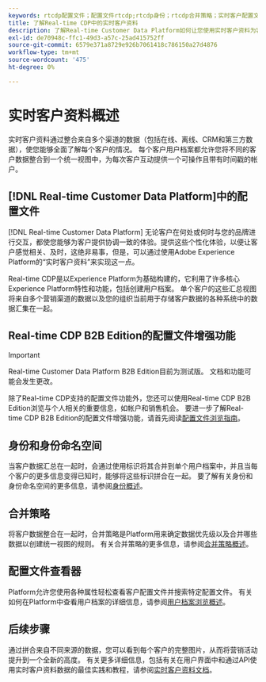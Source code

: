```yaml
---
keywords: rtcdp配置文件；配置文件rtcdp;rtcdp身份；rtcdp合并策略；实时客户配置文件
title: 了解Real-time CDP中的实时客户资料
description: 了解Real-time Customer Data Platform如何让您使用实时客户资料为客户提供协调一致的相关体验。
exl-id: de70948c-ffc1-49d3-a57c-25ad415752ff
source-git-commit: 6579e371a8729e926b7061418c786150a27d4876
workflow-type: tm+mt
source-wordcount: '475'
ht-degree: 0%

---
```


# 实时客户资料概述

实时客户资料通过整合来自多个渠道的数据（包括在线、离线、CRM和第三方数据），使您能够全面了解每个客户的情况。 每个客户用户档案都允许您将不同的客户数据整合到一个统一视图中，为每次客户互动提供一个可操作且带有时间戳的帐户。

## [!DNL Real-time Customer Data Platform]中的配置文件

[!DNL Real-time Customer Data Platform] 无论客户在何处或何时与您的品牌进行交互，都使您能够为客户提供协调一致的体验。提供这些个性化体验，以便让客户感觉相关、及时，这绝非易事，但是，可以通过使用Adobe Experience Platform的“实时客户资料”来实现这一点。

Real-time CDP是以Experience Platform为基础构建的，它利用了许多核心Experience Platform特性和功能，包括创建用户档案。 单个客户的这些汇总视图将来自多个营销渠道的数据以及您的组织当前用于存储客户数据的各种系统中的数据汇集在一起。

## Real-time CDP B2B Edition的配置文件增强功能

>[!IMPORTANT]
>
>Real-time Customer Data Platform B2B Edition目前为测试版。 文档和功能可能会发生更改。

除了Real-time CDP支持的配置文件功能外，您还可以使用Real-time CDP B2B Edition浏览与个人相关的重要信息，如帐户和销售机会。 要进一步了解Real-time CDP B2B Edition的配置文件增强功能，请首先阅读[配置文件浏览指南](profile-browse.md)。

## 身份和身份命名空间

当客户数据汇总在一起时，会通过使用标识将其合并到单个用户档案中，并且当每个客户的更多信息变得已知时，能够将这些标识拼合在一起。 要了解有关身份和身份命名空间的更多信息，请参阅[身份概述](identities-overview.md)。

## 合并策略

将客户数据整合在一起时，合并策略是Platform用来确定数据优先级以及合并哪些数据以创建统一视图的规则。 有关合并策略的更多信息，请参阅[合并策略概述](merge-policies.md)。

## 配置文件查看器

Platform允许您使用各种属性轻松查看客户配置文件并搜索特定配置文件。 有关如何在Platform中查看用户档案的详细信息，请参阅[用户档案浏览概述](profile-browse.md)。

## 后续步骤

通过拼合来自不同来源的数据，您可以看到每个客户的完整图片，从而将营销活动提升到一个全新的高度。 有关更多详细信息，包括有关在用户界面中和通过API使用实时客户资料数据的最佳实践和教程，请参阅[实时客户资料文档](../../profile/home.md)。
